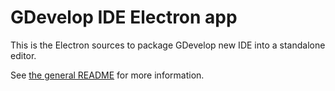 # GDevelop IDE Electron app

This is the Electron sources to package GDevelop new IDE into a standalone editor.

See [the general README](../README.md) for more information.

